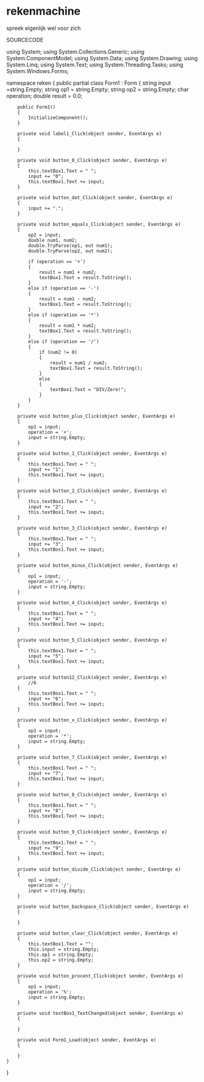 # rekenmachine
spreek eigenlijk wel voor zich





SOURCECODE


using System;
using System.Collections.Generic;
using System.ComponentModel;
using System.Data;
using System.Drawing;
using System.Linq;
using System.Text;
using System.Threading.Tasks;
using System.Windows.Forms;

namespace reken
{
    public partial class Form1 : Form
    {
        string input =string.Empty;
        string op1 = string.Empty;
        string op2 = string.Empty;
        char operation;
        double result = 0.0;

        public Form1()
        {
            InitializeComponent();
        }

        private void label1_Click(object sender, EventArgs e)
        {

        }

        private void button_0_Click(object sender, EventArgs e)
        {
            this.textBox1.Text = " ";
            input += "0";
            this.textBox1.Text += input;
        }

        private void button_dot_Click(object sender, EventArgs e)
        {
            input += ".";
        }

        private void button_equals_Click(object sender, EventArgs e)
        {
            op2 = input;
            double num1, num2;
            double.TryParse(op1, out num1);
            double.TryParse(op2, out num2);

            if (operation == '+')
            {
                result = num1 + num2;
                textBox1.Text = result.ToString();
            }
            else if (operation == '-')
            {
                result = num1 - num2;
                textBox1.Text = result.ToString();
            }
            else if (operation == '*')
            {
                result = num1 * num2;
                textBox1.Text = result.ToString();
            }
            else if (operation == '/')
            {
                if (num2 != 0)
                {
                    result = num1 / num2;
                    textBox1.Text = result.ToString();
                }
                else
                {
                    textBox1.Text = "DIV/Zero!";
                }
            }
        }

        private void button_plus_Click(object sender, EventArgs e)
        {
            op1 = input;
            operation = '+';
            input = string.Empty;
        }

        private void button_1_Click(object sender, EventArgs e)
        {
            this.textBox1.Text = " ";
            input += "1";
            this.textBox1.Text += input;
        }

        private void button_2_Click(object sender, EventArgs e)
        {
            this.textBox1.Text = " ";
            input += "2";
            this.textBox1.Text += input;
        }

        private void button_3_Click(object sender, EventArgs e)
        {
            this.textBox1.Text = " ";
            input += "3";
            this.textBox1.Text += input;
        }

        private void button_minus_Click(object sender, EventArgs e)
        {
            op1 = input;
            operation = '-';
            input = string.Empty;
        }

        private void button_4_Click(object sender, EventArgs e)
        {
            this.textBox1.Text = " ";
            input += "4";
            this.textBox1.Text += input;
        }

        private void button_5_Click(object sender, EventArgs e)
        {
            this.textBox1.Text = " ";
            input += "5";
            this.textBox1.Text += input;
        }

        private void button12_Click(object sender, EventArgs e)
            //6
        {
            this.textBox1.Text = " ";
            input += "6";
            this.textBox1.Text += input;
        }

        private void button_x_Click(object sender, EventArgs e)
        {
            op1 = input;
            operation = '*';
            input = string.Empty;
        }

        private void button_7_Click(object sender, EventArgs e)
        {
            this.textBox1.Text = " ";
            input += "7";
            this.textBox1.Text += input;
        }

        private void button_8_Click(object sender, EventArgs e)
        {
            this.textBox1.Text = " ";
            input += "8";
            this.textBox1.Text += input;
        }

        private void button_9_Click(object sender, EventArgs e)
        {
            this.textBox1.Text = " ";
            input += "9";
            this.textBox1.Text += input;
        }

        private void button_divide_Click(object sender, EventArgs e)
        {
            op1 = input;
            operation = '/';
            input = string.Empty;
        }

        private void button_backspace_Click(object sender, EventArgs e)
        {

        }

        private void button_clear_Click(object sender, EventArgs e)
        {
            this.textBox1.Text = "";
            this.input = string.Empty;
            this.op1 = string.Empty;
            this.op2 = string.Empty;
        }

        private void button_procent_Click(object sender, EventArgs e)
        {
            op1 = input;
            operation = '%';
            input = string.Empty;
        }

        private void textBox1_TextChanged(object sender, EventArgs e)
        {

        }

        private void Form1_Load(object sender, EventArgs e)
        {

        }
    }
}
